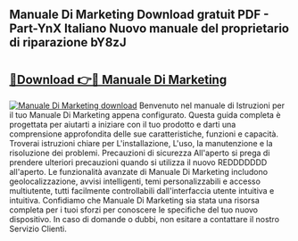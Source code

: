 ## Manuale Di Marketing Download gratuit PDF - Part-YnX Italiano Nuovo manuale del proprietario di riparazione bY8zJ

# <h2><a href="http://dfeft7i.blite.top/?on=Manuale+Di+Marketing">🔗Download 👉🔴 Manuale Di Marketing</a></h2>

[![Manuale Di Marketing download](https://i.imgur.com/lujVjoI.png)](http://dfeft7i.blite.top/?on=Manuale+Di+Marketing)
Benvenuto nel manuale di Istruzioni per il tuo Manuale Di Marketing appena configurato. Questa guida completa è progettata per aiutarti a iniziare con il tuo prodotto e darti una comprensione approfondita delle sue caratteristiche, funzioni e capacità. Troverai istruzioni chiare per L'installazione, L'uso, la manutenzione e la risoluzione dei problemi. Precauzioni di sicurezza All'aperto si prega di prendere ulteriori precauzioni quando si utilizza il nuovo REDDDDDDD all'aperto. Le funzionalità avanzate di Manuale Di Marketing includono geolocalizzazione, avvisi intelligenti, temi personalizzabili e accesso multiutente, tutti facilmente controllabili dall'interfaccia utente intuitiva e intuitiva. Confidiamo che Manuale Di Marketing sia stata una risorsa completa per i tuoi sforzi per conoscere le specifiche del tuo nuovo dispositivo. In caso di domande o dubbi, non esitare a contattare il nostro Servizio Clienti.
